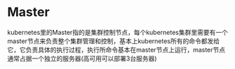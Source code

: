 # Master

kubernetes里的Master指的是集群控制节点，每个kubernetes集群里需要有一个master节点来负责整个集群管理和控制，基本上kubernetes所有的命令都发给它，它负责具体的执行过程，执行所命令基本在master节点上运行，master节点通常占据一个独立的服务器\(高可用可以部署3台服务器\)





